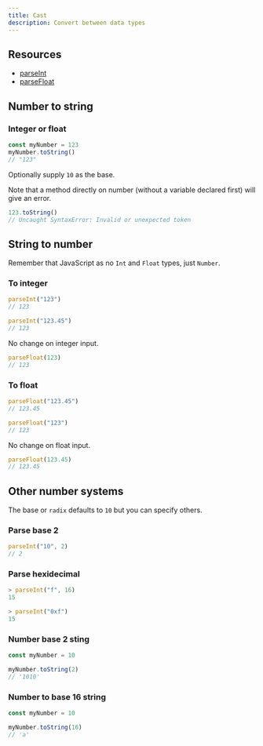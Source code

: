```yaml
---
title: Cast
description: Convert between data types
---
```



## Resources

- [parseInt](https://developer.mozilla.org/en-US/docs/Web/JavaScript/Reference/Global_Objects/parseInt)
- [parseFloat](https://developer.mozilla.org/en-US/docs/Web/JavaScript/Reference/Global_Objects/parseFloat)


## Number to string

### Integer or float

```javascript
const myNumber = 123
myNumber.toString()
// "123"
```

Optionally supply `10` as the base.

Note that a method directly on number (without a variable declared first) will give an error.

```javascript
123.toString()
// Uncaught SyntaxError: Invalid or unexpected token
```


## String to number

Remember that JavaScript as no `Int` and `Float` types, just `Number`.


### To integer

```javascript
parseInt("123")
// 123

parseInt("123.45")
// 123
```

No change on integer input.

```javascript
parseFloat(123)
// 123
```

### To float

```javascript
parseFloat("123.45")
// 123.45

parseFloat("123")
// 123
```

No change on float input.

```javascript
parseFloat(123.45)
// 123.45
```



## Other number systems

The base or `radix` defaults to `10` but you can specify others.

### Parse base 2

```javascript
parseInt("10", 2)
// 2
```

### Parse hexidecimal

```javascript
> parseInt("f", 16)
15
```

```javascript
> parseInt("0xf")
15
```

### Number base 2 sting

```javascript
const myNumber = 10

myNumber.toString(2)
// '1010'
```

### Number to base 16 string

```javascript
const myNumber = 10

myNumber.toString(16)
// 'a'
```

